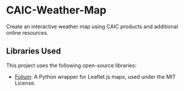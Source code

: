 # CAIC-Weather-Map
Create an interactive weather map using CAIC products and additional online resources. 


## Libraries Used

This project uses the following open-source libraries:

- [Folium](https://python-visualization.github.io/folium/): A Python wrapper for Leaflet.js maps, used under the MIT License.
